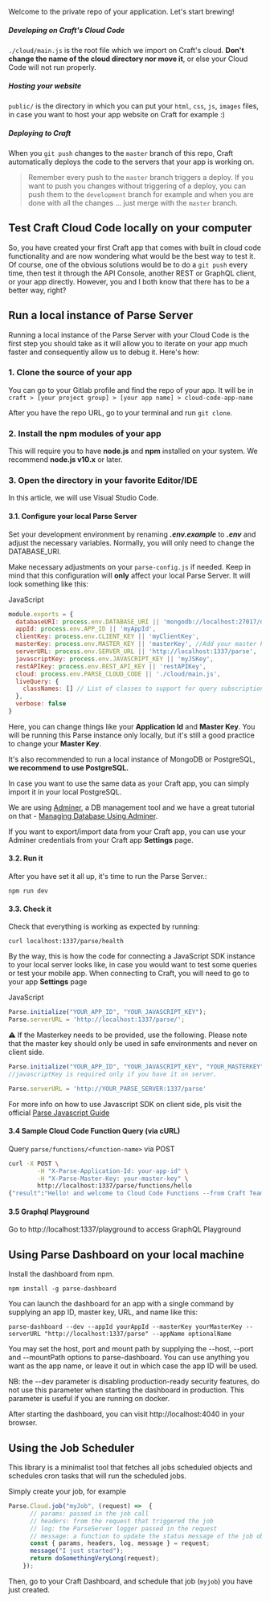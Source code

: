 Welcome to the private repo of your application. Let's start brewing! 

##### Developing on Craft's Cloud Code

`./cloud/main.js` is the root file which we import on Craft's cloud. **Don't change the name of the cloud directory nor move it**, or else your Cloud Code will not run properly.

##### Hosting your website

`public/` is the directory in which you can put your `html`, `css`, `js`, `images` files, in case you want to host your app website on Craft for example :)


##### Deploying to Craft

When you `git push` changes to the `master` branch of this repo, Craft automatically deploys the code to the servers that your app is working on. 

> Remember every push to the `master` branch triggers a deploy. If you want to push you changes without triggering of a deploy, you can push them to the `development` branch for example and when you are done with all the changes ... just merge with the `master` branch.

## Test Craft Cloud Code locally on your computer

So, you have created your first Craft app that comes with built in cloud code functionality and are now wondering what would be the best way to test it. Of course, one of the obvious solutions would be to do a `git push` every time, then test it through the API Console, another REST or GraphQL client, or your app directly. However, you and I both know that there has to be a better way, right?

## Run a local instance of Parse Server

Running a local instance of the Parse Server with your Cloud Code is the first step you should take as it will allow you to iterate on your app much faster and consequently allow us to debug it. Here's how:

### 1. Clone the source of your app

You can go to your Gitlab profile and find the repo of your app. It will be in `craft > [your project group] > [your app name] > cloud-code-app-name`

After you have the repo URL, go to your terminal and run `git clone`.





### 2. Install the npm modules of your app

This will require you to have **node.js** and **npm** installed on your system. We recommend **node.js v10.x** or later.



### 3. Open the directory in your favorite Editor/IDE

In this article, we will use Visual Studio Code.

#### 3.1. Configure your local Parse Server

Set your development environment by renaming ***.env.example*** to ***.env*** and adjust the necessary variables. Normally, you will only need to change the DATABASE_URI.

Make necessary adjustments on your ```parse-config.js``` if needed. Keep in mind that this configuration will **only** affect your local Parse Server. It will look something like this:

JavaScript

```javascript
module.exports = {
  databaseURI: process.env.DATABASE_URI || 'mongodb://localhost:27017/dev',
  appId: process.env.APP_ID || 'myAppId',
  clientKey: process.env.CLIENT_KEY || 'myClientKey',
  masterKey: process.env.MASTER_KEY || 'masterKey', //Add your master key here. Keep it secret!
  serverURL: process.env.SERVER_URL || 'http://localhost:1337/parse',
  javascriptKey: process.env.JAVASCRIPT_KEY || 'myJSKey',
  restAPIKey: process.env.REST_API_KEY || 'restAPIKey',
  cloud: process.env.PARSE_CLOUD_CODE || './cloud/main.js',
  liveQuery: {
    classNames: [] // List of classes to support for query subscriptions example: [ 'Posts', 'Comments' ]
  },
  verbose: false
}

```

Here, you can change things like your **Application Id** and **Master Key**. You will be running this Parse instance only locally, but it's still a good practice to change your **Master Key**. 

It's also recommended to run a local instance of MongoDB or PostgreSQL, **we recommend to use PostgreSQL.** 

In case you want to use the same data as your Craft app, you can simply import it in your local PostgreSQL. 

We are using [Adminer](https://www.adminer.org/), a DB management tool and we have a great tutorial on that - [Managing Database Using Adminer](https://serverpilot.io/docs/how-to-manage-your-database-with-adminer/). 

If you want to export/import data from your Craft app, you can use your Adminer credentials from your Craft app **Settings** page.



#### 3.2. Run it

After you have set it all up, it's time to run the Parse Server.:

```npm run dev```



#### 3.3. Check it

Check that everything is working as expected by running:

``curl localhost:1337/parse/health``

By the way, this is how the code for connecting a JavaScript SDK instance to your local server looks like, in case you would want to test some queries or test your mobile app. When connecting to Craft, you will need to go to your app **Settings** page

JavaScript

```javascript
Parse.initialize("YOUR_APP_ID", "YOUR_JAVASCRIPT_KEY");
Parse.serverURL = 'http://localhost:1337/parse/';
```
⚠️ If the Masterkey needs to be provided, use the following. Please note that the master key should only be used in safe environments and never on client side.

```javascript
Parse.initialize("YOUR_APP_ID", "YOUR_JAVASCRIPT_KEY", "YOUR_MASTERKEY");
//javascriptKey is required only if you have it on server.

Parse.serverURL = 'http://YOUR_PARSE_SERVER:1337/parse'
```

For more info on how to use Javascript SDK on client side, pls visit the official [Parse Javascript Guide](https://docs.parseplatform.org/js/guide/)

#### 3.4 Sample Cloud Code Function Query (via cURL)

Query ```parse/functions/<function-name>``` via POST

```bash
curl -X POST \
        -H "X-Parse-Application-Id: your-app-id" \
        -H "X-Parse-Master-Key: your-master-key" \
        http://localhost:1337/parse/functions/hello
{"result":"Hello! and welcome to Cloud Code Functions --from Craft Team"}%

```

#### 3.5 Graphql Playground

Go to http://localhost:1337/playground to access GraphQL Playground


## Using Parse Dashboard on your local machine

Install the dashboard from npm.

```
npm install -g parse-dashboard
```

You can launch the dashboard for an app with a single command by supplying an app ID, master key, URL, and name like this:

```
parse-dashboard --dev --appId yourAppId --masterKey yourMasterKey --serverURL "http://localhost:1337/parse" --appName optionalName

```
You may set the host, port and mount path by supplying the --host, --port and --mountPath options to parse-dashboard. You can use anything you want as the app name, or leave it out in which case the app ID will be used.

NB: the --dev parameter is disabling production-ready security features, do not use this parameter when starting the dashboard in production. This parameter is useful if you are running on docker.

After starting the dashboard, you can visit http://localhost:4040 in your browser.

## Using the Job Scheduler

This library is a minimalist tool that fetches all jobs scheduled objects and schedules cron tasks that will run the scheduled jobs.

Simply create your job, for example

```javascript
Parse.Cloud.job("myJob", (request) =>  {
      // params: passed in the job call
      // headers: from the request that triggered the job
      // log: the ParseServer logger passed in the request
      // message: a function to update the status message of the job object
      const { params, headers, log, message } = request;
      message("I just started");
      return doSomethingVeryLong(request);
    });
```

Then, go to your Craft Dashboard, and schedule that job (```myjob```) you have just created. 
